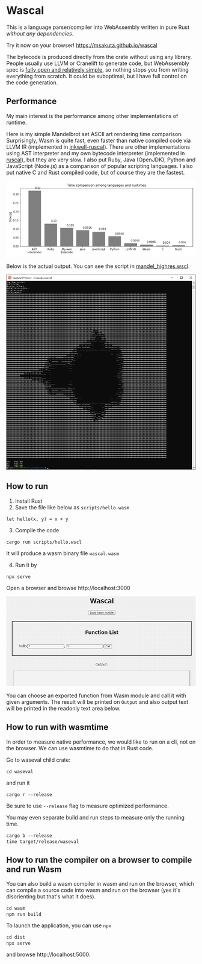 # Wascal

This is a language parser/compiler into WebAssembly written in pure Rust _without any dependencies_.

Try it now on your browser! https://msakuta.github.io/wascal

The bytecode is produced directly from the crate without using any library.
People usually use LLVM or Cranelift to generate code, but WebAssembly spec is [fully open and relatively simple](https://www.w3.org/TR/wasm-core-1/), so nothing stops you from writing everything from scratch.
It could be suboptimal, but I have full control on the code generation.

## Performance

My main interest is the performance among other implementations of runtime.

Here is my simple Mandelbrot set ASCII art rendering time comparison.
Surprisingly, Wasm is quite fast, even faster than native compiled code via LLVM IR (implemented in [inkwell-ruscal](https://github.com/msakuta/inkwell-ruscal)).
There are other implementations using AST interpreter and my own bytecode interpreter (implemented in [ruscal](https://github.com/msakuta/ruscal)), but they are very slow.
I also put Ruby, Java (OpenJDK), Python and JavaScript (Node.js) as a comparison of popular scripting languages.
I also put native C and Rust compiled code, but of course they are the fastest.

![performance](images/mandel-time.png)

Below is the actual output.
You can see the script in [mandel_highres.wscl](scripts/mandel_highres.wscl).

![mandel](images/mandel-ascii.png)

## How to run

1. Install Rust
2. Save the file like below as `scripts/hello.wasm`

```
let hello(x, y) = x + y
```

3. Compile the code

```
cargo run scripts/hello.wscl
```

It will produce a wasm binary file `wascal.wasm`

4. Run it by

```
npx serve
```

Open a browser and browse http://localhost:3000

![browser screenshot](images/screenshot.png)

You can choose an exported function from Wasm module and call it with given arguments.
The result will be printed on `Output` and also output text will be printed in the readonly text area below.

## How to run with wasmtime

In order to measure native performance, we would like to run on a cli, not on the browser.
We can use wasmtime to do that in Rust code.

Go to waseval child crate:

```
cd waseval
```

and run it

```
cargo r --release
```

Be sure to use `--release` flag to measure optimized performance.

You may even separate build and run steps to measure only the running time.

```
cargo b --release
time target/release/waseval
```

## How to run the compiler on a browser to compile and run Wasm

You can also build a wasm compiler in wasm and run on the browser,
which can compile a source code into wasm and run on the browser
(yes it's disorienting but that's what it does).

    cd wasm
    npm run build

To launch the application, you can use `npx`

    cd dist
    npx serve

and browse http://localhost:5000.
